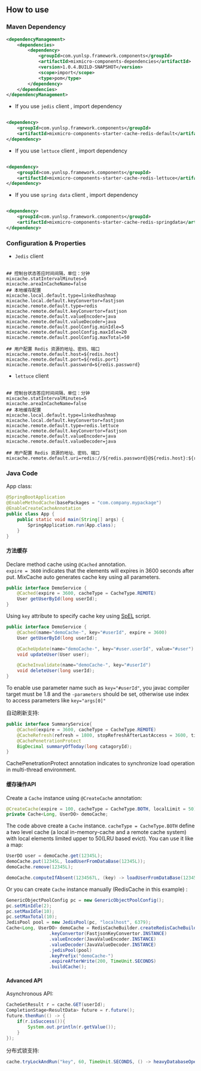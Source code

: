 ## How to use 

### Maven Dependency

```xml
<dependencyManagement>
    <dependencies>
        <dependency>
            <groupId>com.yunlsp.framework.components</groupId>
            <artifactId>mixmicro-components-dependencies</artifactId>
            <version>1.0.4.BUILD-SNAPSHOT</version>
            <scope>import</scope>
            <type>pom</type>
        </dependency>
    </dependencies>
</dependencyManagement>

```

- If you use `jedis` client , import dependency

```xml

<dependency>
    <groupId>com.yunlsp.framework.components</groupId>
    <artifactId>mixmicro-components-starter-cache-redis-default</artifactId>
</dependency>

```

- If you use `lettuce` client , import dependency

```xml

<dependency>
    <groupId>com.yunlsp.framework.components</groupId>
    <artifactId>mixmicro-components-starter-cache-redis-lettuce</artifactId>
</dependency>

```

- If you use `spring data` client , import dependency

```xml

<dependency>
    <groupId>com.yunlsp.framework.components</groupId>
    <artifactId>mixmicro-components-starter-cache-redis-springdata</artifactId>
</dependency>

```

### Configuration & Properties


- `Jedis` client

```properties

## 控制台状态答应时间间隔，单位：分钟
mixcache.statIntervalMinutes=5
mixcache.areaInCacheName=false
## 本地缓存配置
mixcache.local.default.type=linkedhashmap
mixcache.local.default.keyConvertor=fastjson
mixcache.remote.default.type=redis
mixcache.remote.default.keyConvertor=fastjson
mixcache.remote.default.valueEncoder=java
mixcache.remote.default.valueDecoder=java
mixcache.remote.default.poolConfig.minIdle=5
mixcache.remote.default.poolConfig.maxIdle=20
mixcache.remote.default.poolConfig.maxTotal=50

## 用户配置 Redis 资源的地址、密码、端口
mixcache.remote.default.host=${redis.host}
mixcache.remote.default.port=${redis.port}
mixcache.remote.default.password=${redis.password}

```

- `lettuce` client

```properties

## 控制台状态答应时间间隔，单位：分钟
mixcache.statIntervalMinutes=5
mixcache.areaInCacheName=false
## 本地缓存配置
mixcache.local.default.type=linkedhashmap
mixcache.local.default.keyConvertor=fastjson
mixcache.remote.default.type=redis.lettuce
mixcache.remote.default.keyConvertor=fastjson
mixcache.remote.default.valueEncoder=java
mixcache.remote.default.valueDecoder=java

## 用户配置 Redis 资源的地址、密码、端口
mixcache.remote.default.uri=redis://${redis.password}@${redis.host}:${redis.port}

```

### Java Code

App class:
```java
@SpringBootApplication
@EnableMethodCache(basePackages = "com.company.mypackage")
@EnableCreateCacheAnnotation
public class App {
    public static void main(String[] args) {
        SpringApplication.run(App.class);
    }
}
```

#### 方法缓存
Declare method cache using ```@Cached``` annotation.  
```expire = 3600``` indicates that the elements will expires in 3600 seconds after put.
MixCache auto generates cache key using all parameters.

```java
public interface DemoService {
    @Cached(expire = 3600, cacheType = CacheType.REMOTE)
    User getUserById(long userId);
}
```

Using ```key``` attribute to specify cache key using [SpEL](https://docs.spring.io/spring/docs/4.2.x/spring-framework-reference/html/expressions.html) script.
```java
public interface DemoService {
    @Cached(name="demoCache-", key="#userId", expire = 3600)
    User getUserById(long userId);

    @CacheUpdate(name="demoCache-", key="#user.userId", value="#user")
    void updateUser(User user);

    @CacheInvalidate(name="demoCache-", key="#userId")
    void deleteUser(long userId);
}
```
To enable use parameter name such as ```key="#userId"```, you javac compiler target must be 1.8 and the ```-parameters``` should be set, otherwise use index to access parameters like ```key="args[0]"```

自动刷新支持:
```java
public interface SummaryService{
    @Cached(expire = 3600, cacheType = CacheType.REMOTE)
    @CacheRefresh(refresh = 1800, stopRefreshAfterLastAccess = 3600, timeUnit = TimeUnit.SECONDS)
    @CachePenetrationProtect
    BigDecimal summaryOfToday(long catagoryId);
}
```
CachePenetrationProtect annotation indicates to synchronize load operation in multi-thread environment.

#### 缓存操作API

Create a ```Cache``` instance using ```@CreateCache``` annotation:

```java
@CreateCache(expire = 100, cacheType = CacheType.BOTH, localLimit = 50)
private Cache<Long, UserDO> demoCache;
```
The code above create a ```Cache``` instance. ```cacheType = CacheType.BOTH``` define a two level cache (a local in-memory-cache and a remote cache system) with local elements limited upper to 50(LRU based evict). You can use it like a map: 
```java
UserDO user = demoCache.get(12345L);
demoCache.put(12345L, loadUserFromDataBase(12345L));
demoCache.remove(12345L);

demoCache.computeIfAbsent(1234567L, (key) -> loadUserFromDataBase(1234567L));
```

Or you can create ```Cache``` instance manually (RedisCache in this example) :
```java
GenericObjectPoolConfig pc = new GenericObjectPoolConfig();
pc.setMinIdle(2);
pc.setMaxIdle(10);
pc.setMaxTotal(10);
JedisPool pool = new JedisPool(pc, "localhost", 6379);
Cache<Long, UserDO> demoCache = RedisCacheBuilder.createRedisCacheBuilder()
                .keyConvertor(FastjsonKeyConvertor.INSTANCE)
                .valueEncoder(JavaValueEncoder.INSTANCE)
                .valueDecoder(JavaValueDecoder.INSTANCE)
                .jedisPool(pool)
                .keyPrefix("demoCache-")
                .expireAfterWrite(200, TimeUnit.SECONDS)
                .buildCache();
```

#### Advanced API
Asynchronous API:
```java
CacheGetResult r = cache.GET(userId);
CompletionStage<ResultData> future = r.future();
future.thenRun(() -> {
    if(r.isSuccess()){
        System.out.println(r.getValue());
    }
});
```

分布式锁支持:
```java
cache.tryLockAndRun("key", 60, TimeUnit.SECONDS, () -> heavyDatabaseOperation());
```

